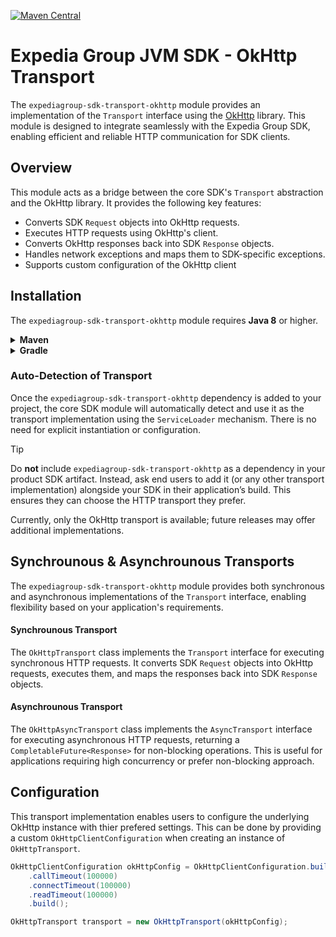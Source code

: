 [![Maven Central](https://img.shields.io/maven-central/v/com.expediagroup/expediagroup-sdk-transport-okhttp.svg)](https://search.maven.org/artifact/com.expediagroup/expediagroup-sdk-transport-okhttp)

# Expedia Group JVM SDK - OkHttp Transport
The `expediagroup-sdk-transport-okhttp` module provides an implementation of the `Transport` interface using the [OkHttp](https://square.github.io/okhttp/) library. This module is designed to integrate seamlessly with the Expedia Group SDK, enabling efficient and reliable HTTP communication for SDK clients.

## Overview
This module acts as a bridge between the core SDK's `Transport` abstraction and the OkHttp library. It provides the following key features:
- Converts SDK `Request` objects into OkHttp requests.
- Executes HTTP requests using OkHttp's client.
- Converts OkHttp responses back into SDK `Response` objects.
- Handles network exceptions and maps them to SDK-specific exceptions.
- Supports custom configuration of the OkHttp client
  
## Installation
The `expediagroup-sdk-transport-okhttp` module requires **Java 8** or higher.

<details>
  <summary><strong>Maven</strong></summary>

  Add the `expediagroup-sdk-transport-okhttp` as a dependency in your `pom.xml`:

  ```xml
  <dependency>
    <groupId>com.expediagroup</groupId>
    <artifactId>expediagroup-sdk-transport-okhttp</artifactId>
    <version>{latest-version}</version>
  </dependency>
  ```
</details>


<details>
  <summary><strong>Gradle</strong></summary>

  Add the `expediagroup-sdk-core` as a dependency in your `build.gradle`:

  ```gradle
  implementation 'com.expediagroup:expediagroup-sdk-transport-okhttp:{latest-version}'
  ```
</details>

### Auto-Detection of Transport
Once the `expediagroup-sdk-transport-okhttp` dependency is added to your project, the core SDK module will automatically detect and use it as the transport implementation using the `ServiceLoader` mechanism. There is no need for explicit instantiation or configuration.

> [!Tip]
> Do **not** include `expediagroup-sdk-transport-okhttp` as a dependency in your product SDK artifact. Instead, ask end users to add it (or any other transport implementation) alongside your SDK in their application’s build. This ensures they can choose the HTTP transport they prefer.
>
> Currently, only the OkHttp transport is available; future releases may offer additional implementations.  


## Synchrounous & Asynchrounous Transports
The `expediagroup-sdk-transport-okhttp` module provides both synchronous and asynchronous implementations of the `Transport` interface, enabling flexibility based on your application's requirements.

#### Synchrounous Transport
The `OkHttpTransport` class implements the `Transport` interface for executing synchronous HTTP requests. It converts SDK `Request` objects into OkHttp requests, executes them, and maps the responses back into SDK `Response` objects.

#### Asynchrounous Transport
The `OkHttpAsyncTransport` class implements the `AsyncTransport` interface for executing asynchronous HTTP requests, returning a `CompletableFuture<Response>` for non-blocking operations. This is useful for applications requiring high concurrency or prefer non-blocking approach.

## Configuration
This transport implementation enables users to configure the underlying OkHttp instance with thier prefered settings. This can be done by providing a custom `OkHttpClientConfiguration` when creating an instance of `OkHttpTransport`.

```java
OkHttpClientConfiguration okHttpConfig = OkHttpClientConfiguration.builder()
    .callTimeout(100000)
    .connectTimeout(100000)
    .readTimeout(100000)
    .build();

OkHttpTransport transport = new OkHttpTransport(okHttpConfig);
```

